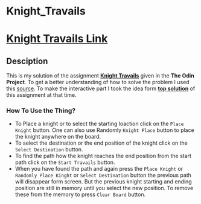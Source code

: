 # Knight_Travails

# **[Knight Travails Link](https://4c-75-63-6b-79.github.io/Knights_Travails/)**

## Desciption
This is my solution of the assignment **[Knight Travails](https://www.theodinproject.com/lessons/javascript-knights-travails)** given in the **The Odin Project**. To get a better understanding of how to solve the problem I used this [source](https://www.baeldung.com/cs/knights-shortest-path-chessboard). To make the interactive part I took the idea form **[top solution](https://github.com/Kiwasthal/Knight-travails)** of this assignment at that time.

### How To Use the Thing?
- To Place a knight or to select the starting loaction click on the `Place Knight` button. One can also use Randomly `Knight Place` button to place the knight anywhere on the board.
- To select the destination or the end position of the knight click on the `Select Destination` button.
- To find the path how the knight reaches the end position from the start path click on the `Start Travails` button.
- When you have found the path and again press the `Place Knight` or `Randomly Place Kinght` or `Select Destination` button the previous path will disappear form screen. But the previous knight starting and ending position are still in memory until you select the new position. To remove these from the memory to press `Clear Board` button.